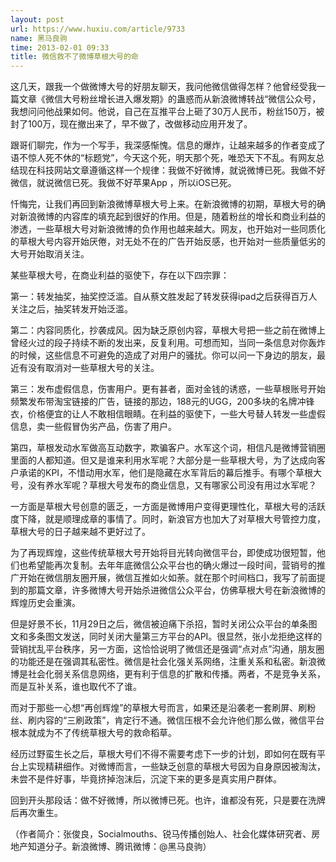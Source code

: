 ```yaml
---
layout: post
url: https://www.huxiu.com/article/9733
name: 黑马良驹
time: 2013-02-01 09:33
title: 微信救不了微博草根大号的命
---
```

这几天，跟我一个做微博大号的好朋友聊天，我问他微信做得怎样？他曾经受我一篇文章《微信大号粉丝增长进入爆发期》的蛊惑而从新浪微博转战“微信公众号，我想问问他战果如何。他说，自己在互推平台上砸了30万人民币，粉丝150万，被封了100万，现在撤出来了，早不做了，改做移动应用开发了。

跟哥们聊完，作为一个写手，我深感惭愧。信息的爆炸，让越来越多的作者变成了语不惊人死不休的“标题党”，今天这个死，明天那个死，唯恐天下不乱。有网友总结现在科技网站文章遵循这样一个规律：我做不好微博，就说微博已死。我做不好微信，就说微信已死。我做不好苹果App ，所以iOS已死。

忏悔完，让我们再回到新浪微博草根大号上来。在新浪微博的初期，草根大号的确对新浪微博的内容库的填充起到很好的作用。但是，随着粉丝的增长和商业利益的渗透，一些草根大号对新浪微博的负作用也越来越大。网友，也开始对一些同质化的草根大号内容开始厌倦，对无处不在的广告开始反感，也开始对一些质量低劣的大号开始取消关注。

某些草根大号，在商业利益的驱使下，存在以下四宗罪：

第一：转发抽奖，抽奖控泛滥。自从蔡文胜发起了转发获得ipad之后获得百万人关注之后，抽奖转发开始泛滥。

第二：内容同质化，抄袭成风。因为缺乏原创内容，草根大号把一些之前在微博上曾经火过的段子持续不断的发出来，反复利用。可想而知，当同一条信息对你轰炸的时候，这些信息不可避免的造成了对用户的骚扰。你可以问一下身边的朋友，最近有没有取消对一些草根大号的关注。

第三：发布虚假信息，伤害用户。更有甚者，面对金钱的诱惑，一些草根账号开始频繁发布带淘宝链接的广告，链接的那边，188元的UGG，200多块的名牌冲锋衣，价格便宜的让人不敢相信眼睛。在利益的驱使下，一些大号替人转发一些虚假信息，卖一些假冒伪劣产品，伤害了用户。

第四，草根发动水军做高互动数字，欺骗客户。水军这个词，相信凡是微博营销圈里面的人都知道。但又是谁来利用水军呢？大部分是一些草根大号，为了达成向客户承诺的KPI，不惜动用水军，他们是隐藏在水军背后的幕后推手。有哪个草根大号，没有养水军呢？草根大号发布的商业信息，又有哪家公司没有用过水军呢？

一方面是草根大号创意的匮乏，一方面是微博用户变得更理性化，草根大号的活跃度下降，就是顺理成章的事情了。同时，新浪官方也加大了对草根大号管控力度，草根大号的日子越来越不更好过了。

为了再现辉煌，这些传统草根大号开始将目光转向微信平台，即使成功很短暂，他们也希望能再次复制。去年年底微信公众平台也的确火爆过一段时间，营销号的推广开始在微信朋友圈开展，微信互推如火如荼。就在那个时间档口，我写了前面提到的那篇文章，许多微博大号开始杀进微信公众平台，仿佛草根大号在新浪微博的辉煌历史会重演。

但是好景不长，11月29日之后，微信被迫痛下杀招，暂时关闭公众平台的单条图文和多条图文发送，同时关闭大量第三方平台的API。很显然，张小龙拒绝这样的营销扰乱平台秩序，另一方面，这恰恰说明了微信还是强调“点对点”沟通，朋友圈的功能还是在强调其私密性。微信是社会化强关系网络，注重关系和私密。新浪微博是社会化弱关系信息网络，更有利于信息的扩散和传播。两者，不是竞争关系，而是互补关系，谁也取代不了谁。

而对于那些一心想“再创辉煌”的草根大号而言，如果还是沿袭老一套刷屏、刷粉丝、刷内容的“三刷政策”，肯定行不通。微信压根不会允许他们那么做，微信平台根本就成为不了传统草根大号的救命稻草。

经历过野蛮生长之后，草根大号们不得不需要考虑下一步的计划，即如何在既有平台上实现精耕细作。对微博而言，一些缺乏创意的草根大号因为自身原因被淘汰，未尝不是件好事，毕竟挤掉泡沫后，沉淀下来的更多是真实用户群体。

回到开头那段话：做不好微博，所以微博已死。也许，谁都没有死，只是要在洗牌后再次重生。

（作者简介：张俊良，Socialmouths、锐马传播创始人、社会化媒体研究者、房地产知道分子。新浪微博、腾讯微博：@黑马良驹）

